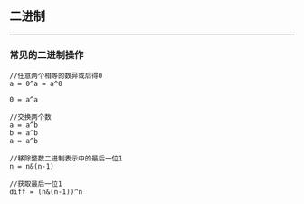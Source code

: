 ## 二进制
***

### 常见的二进制操作
```
//任意两个相等的数异或后得0
a = 0^a = a^0

0 = a^a
```

```
//交换两个数
a = a^b
b = a^b
a = a^b
```

```
//移除整数二进制表示中的最后一位1
n = n&(n-1)

//获取最后一位1
diff = (n&(n-1))^n 
```